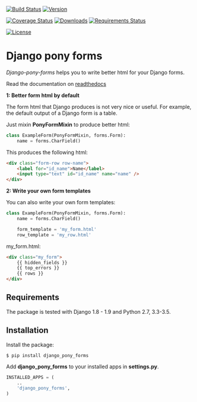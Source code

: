 [![Build Status](https://travis-ci.org/mbraak/django_pony_forms.svg?branch=master)](https://travis-ci.org/mbraak/django_pony_forms) [![Version](https://badge.fury.io/py/django_pony_forms.svg)](https://pypi.python.org/pypi/django_pony_forms/)

[![Coverage Status](https://img.shields.io/coveralls/mbraak/django_pony_forms.svg)](https://coveralls.io/r/mbraak/django_pony_forms?branch=master) [![Downloads](https://img.shields.io/pypi/dm/django_pony_forms.svg)](https://pypi.python.org/pypi/django_pony_forms/) [![Requirements Status](https://requires.io/github/mbraak/django_pony_forms/requirements.svg?branch=master)](https://requires.io/github/mbraak/django_pony_forms/requirements/?branch=master)

[![License](https://img.shields.io/pypi/l/django_pony_forms.svg)](https://pypi.python.org/pypi/django_pony_forms/)

Django pony forms
=================

*Django-pony-forms* helps you to write better html for your Django forms.

Read the documentation on [readthedocs](http://django_pony_forms.readthedocs.org/en/latest/index.html)

**1: Better form html by default**

The form html that Django produces is not very nice or useful. For example, the default output of a Django form is a table.

Just mixin **PonyFormMixin** to produce better html:

```python
class ExampleForm(PonyFormMixin, forms.Form):
    name = forms.CharField()
```

This produces the following html:

```html
<div class="form-row row-name">
    <label for="id_name">Name</label>
    <input type="text" id="id_name" name="name" />
</div>
```

**2: Write your own form templates**

You can also write your own form templates:

```python
class ExampleForm(PonyFormMixin, forms.Form):
    name = forms.CharField()

    form_template = 'my_form.html'
    row_template = 'my_row.html'
```

my_form.html:

```html
<div class="my_form">
    {{ hidden_fields }}
    {{ top_errors }}
    {{ rows }}
</div>
```

Requirements
------------

The package is tested with Django 1.8 - 1.9 and Python 2.7, 3.3-3.5.

Installation
------------

Install the package:

```
$ pip install django_pony_forms
```

Add **django_pony_forms** to your installed apps in **settings.py**.

```python
INSTALLED_APPS = (
    ..
    'django_pony_forms',
)
```
